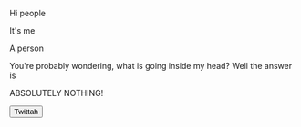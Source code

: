 
Hi people

It's me

A person


You're probably wondering, what is going inside my head?
Well the answer is

ABSOLUTELY NOTHING!

<button onclick="window.location.href='https://x.com/RocaTheFox'">Twittah</button>